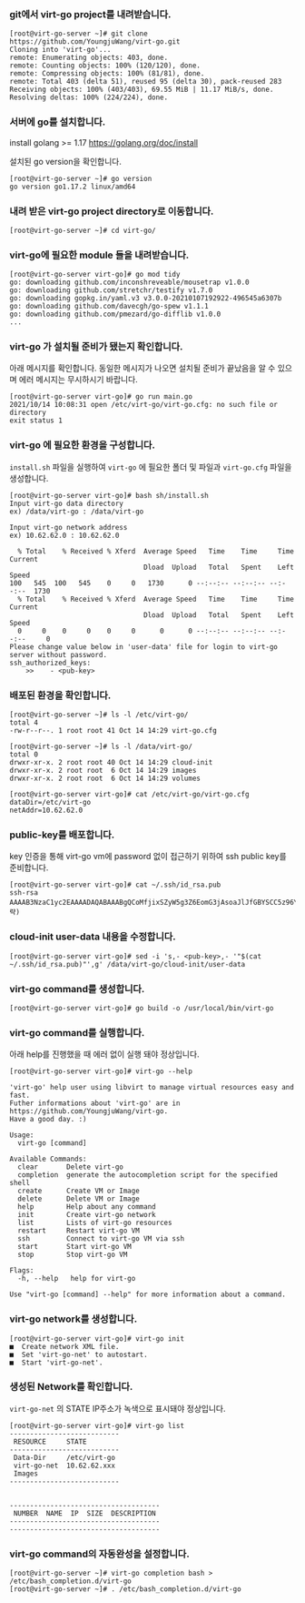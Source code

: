 ### git에서 virt-go project를 내려받습니다.

```
[root@virt-go-server ~]# git clone https://github.com/YoungjuWang/virt-go.git
Cloning into 'virt-go'...
remote: Enumerating objects: 403, done.
remote: Counting objects: 100% (120/120), done.
remote: Compressing objects: 100% (81/81), done.
remote: Total 403 (delta 51), reused 95 (delta 30), pack-reused 283
Receiving objects: 100% (403/403), 69.55 MiB | 11.17 MiB/s, done.
Resolving deltas: 100% (224/224), done.
```

### 서버에 go를 설치합니다.

install golang >= 1.17
https://golang.org/doc/install

설치된 go version을 확인합니다.

```
[root@virt-go-server ~]# go version
go version go1.17.2 linux/amd64
```

### 내려 받은 virt-go project directory로 이동합니다.

```
[root@virt-go-server ~]# cd virt-go/
```

### virt-go에 필요한 module 들을 내려받습니다.

```
[root@virt-go-server virt-go]# go mod tidy
go: downloading github.com/inconshreveable/mousetrap v1.0.0
go: downloading github.com/stretchr/testify v1.7.0
go: downloading gopkg.in/yaml.v3 v3.0.0-20210107192922-496545a6307b
go: downloading github.com/davecgh/go-spew v1.1.1
go: downloading github.com/pmezard/go-difflib v1.0.0
...
```

### virt-go 가 설치될 준비가 됐는지 확인합니다.

아래 메시지를 확인합니다. 동일한 메시지가 나오면 설치될 준비가 끝났음을 알 수 있으며 에러 메시지는 무시하시기 바랍니다.

```
[root@virt-go-server virt-go]# go run main.go 
2021/10/14 10:08:31 open /etc/virt-go/virt-go.cfg: no such file or directory
exit status 1
```

### virt-go 에 필요한 환경을 구성합니다.

`install.sh` 파일을 실행하여 `virt-go` 에 필요한 폴더 및 파일과 `virt-go.cfg` 파일을 생성합니다.

```
[root@virt-go-server virt-go]# bash sh/install.sh 
Input virt-go data directory
ex) /data/virt-go : /data/virt-go

Input virt-go network address
ex) 10.62.62.0 : 10.62.62.0

  % Total    % Received % Xferd  Average Speed   Time    Time     Time  Current
                                 Dload  Upload   Total   Spent    Left  Speed
100   545  100   545    0     0   1730      0 --:--:-- --:--:-- --:--:--  1730
  % Total    % Received % Xferd  Average Speed   Time    Time     Time  Current
                                 Dload  Upload   Total   Spent    Left  Speed
  0     0    0     0    0     0      0      0 --:--:-- --:--:-- --:--:--     0
Please change value below in 'user-data' file for login to virt-go server without password.
ssh_authorized_keys:
	>>	  - <pub-key>
```

### 배포된 환경을 확인합니다.

```
[root@virt-go-server ~]# ls -l /etc/virt-go/
total 4
-rw-r--r--. 1 root root 41 Oct 14 14:29 virt-go.cfg

[root@virt-go-server ~]# ls -l /data/virt-go/
total 0
drwxr-xr-x. 2 root root 40 Oct 14 14:29 cloud-init
drwxr-xr-x. 2 root root  6 Oct 14 14:29 images
drwxr-xr-x. 2 root root  6 Oct 14 14:29 volumes

[root@virt-go-server virt-go]# cat /etc/virt-go/virt-go.cfg 
dataDir=/etc/virt-go
netAddr=10.62.62.0
```

### public-key를 배포합니다.

key 인증을 통해 virt-go vm에 password 없이 접근하기 위하여 ssh public key를 준비합니다.

```
[root@virt-go-server virt-go]# cat ~/.ssh/id_rsa.pub 
ssh-rsa AAAAB3NzaC1yc2EAAAADAQABAAABgQCoMfjixSZyW5g3Z6EomG3jAsoaJlJfGBYSCC5z96YZZqVTcv2SggJnnLCSqVM00/jpLHs5cHbR74jkJaLDBT3TDKVN/ovqXk4V0eoewaDiQ0p1cmCLsmeVGt8lg2kR1PCjqMLtYFPjU9j+DfD1vIYxqzo1uQJIuOZ/1g2IdkRA63lDIZKhXr4Pr1oIhIgnvTM2Ep4imYCYKZ+kxpfF+inCoG8kjUGDg/+kUWEFXvgOF1/IAi/kvIMICLeM5wYnU68AjUi0SMgtaQN1tjIluo/S3/1OqTpWmY0jnVZ+shFTZIhgVmT9fHdJHnaCOAdTwl9SQrrALlYG8DoT+ZVVFIEeAUJH6(생략)
```

### cloud-init user-data 내용을 수정합니다. 

```
[root@virt-go-server virt-go]# sed -i 's,- <pub-key>,- '"$(cat ~/.ssh/id_rsa.pub)"',g' /data/virt-go/cloud-init/user-data 
```


### virt-go command를 생성합니다.

```
[root@virt-go-server virt-go]# go build -o /usr/local/bin/virt-go
```

### virt-go command를 실행합니다.

아래 help를 진행했을 때 에러 없이 실행 돼야 정상입니다.

```
[root@virt-go-server virt-go]# virt-go --help

'virt-go' help user using libvirt to manage virtual resources easy and fast.
Futher informations about 'virt-go' are in https://github.com/YoungjuWang/virt-go.
Have a good day. :)

Usage:
  virt-go [command]

Available Commands:
  clear       Delete virt-go
  completion  generate the autocompletion script for the specified shell
  create      Create VM or Image
  delete      Delete VM or Image
  help        Help about any command
  init        Create virt-go network
  list        Lists of virt-go resources
  restart     Restart virt-go VM
  ssh         Connect to virt-go VM via ssh
  start       Start virt-go VM
  stop        Stop virt-go VM

Flags:
  -h, --help   help for virt-go

Use "virt-go [command] --help" for more information about a command.
```

### virt-go network를 생성합니다.

```
[root@virt-go-server virt-go]# virt-go init
■  Create network XML file.
■  Set 'virt-go-net' to autostart.
■  Start 'virt-go-net'.
```

### 생성된 Network를 확인합니다.

`virt-go-net` 의 STATE IP주소가 녹색으로 표시돼야 정상입니다.

```
[root@virt-go-server virt-go]# virt-go list
---------------------------
 RESOURCE     STATE        
---------------------------
 Data-Dir     /etc/virt-go 
 virt-go-net  10.62.62.xxx 
 Images                    
---------------------------


-------------------------------------
 NUMBER  NAME  IP  SIZE  DESCRIPTION 
-------------------------------------
-------------------------------------
```

### virt-go command의 자동완성을 설정합니다.

```
[root@virt-go-server ~]# virt-go completion bash > /etc/bash_completion.d/virt-go
[root@virt-go-server ~]# . /etc/bash_completion.d/virt-go 
```
